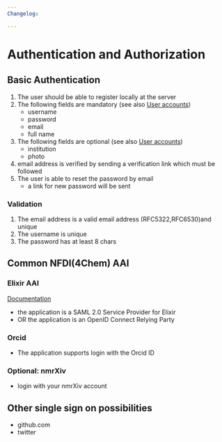 ```yaml
---
Changelog:

---
```


# Authentication and Authorization

## Basic Authentication

1. The user should be able to register locally at the server 
2. The following fields are mandatory (see also [User accounts](accountmanagement.md#users-and-user-accounts))
   - username
   - password 
   - email
   - full name
3. The following fields are optional (see also [User accounts](accountmanagement.md#users-and-user-accounts))
   - institution
   - photo
4. email address is verified by sending a verification link which must be followed
5. The user is able to reset the password by email
   - a link for new password will be sent


### Validation
1. The email address is a valid email address (RFC5322,RFC6530)and unique
2. The username is unique
3. The password has at least 8 chars

## Common NFDI(4Chem) AAI
### Elixir AAI
[Documentation](https://docs.google.com/document/d/1ihb0hH2YJqSCPZS0syVpvAOeQP1HTxdf_XMsZZLe_W0/edit)
- the application is a SAML 2.0 Service Provider for Elixir
- OR the application is an OpenID Connect Relying Party

### Orcid
- The application supports login with the Orcid ID

### Optional: nmrXiv
- login with your nmrXiv account

## Other single sign on possibilities
* github.com
* twitter


